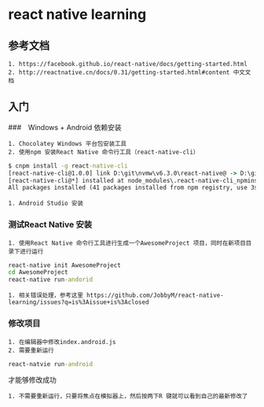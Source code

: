 # react native learning
## 参考文档

	1. https://facebook.github.io/react-native/docs/getting-started.html
	2. http://reactnative.cn/docs/0.31/getting-started.html#content 中文文档


## 入门
###　Windows + Android 依赖安装

	1. Chocolatey Windows 平台包安装工具
	2. 使用npm 安装React Native 命令行工具（react-native-cli）
```cmd
$ cnpm install -g react-native-cli
[react-native-cli@1.0.0] link D:\git\nvmw\v6.3.0\react-native@ -> D:\git\nvmw\v6.3.0\react-native
[react-native-cli@*] installed at node_modules\.react-native-cli_npminstall\node_modules\.react-native-cli@1.0.0 (41 packages, use 3s, speed 171.38kB/s, json 264.98kB, tarball 175.3kB)
All packages installed (41 packages installed from npm registry, use 3s, speed 169.66kB/s, json 44(264.98kB), tarball 175.3kB)
```

	1. Android Studio 安装


### 测试React Native 安装

	1. 使用React Native 命令行工具进行生成一个AwesomeProject 项目，同时在新项目目录下进行运行
```cmd
react-native init AwesomeProject
cd AwesomeProject
react-native run-andorid
```

	1. 相关错误处理，参考这里 https://github.com/JobbyM/react-native-learning/issues?q=is%3Aissue+is%3Aclosed


### 修改项目

	1. 在编辑器中修改index.android.js
	2. 需要重新运行
```cmd
react-natvie run-android
```
才能够修改成功

	1. 不需要重新运行，只要将焦点在模拟器上，然后按两下R 键就可以看到自己的最新修改了
